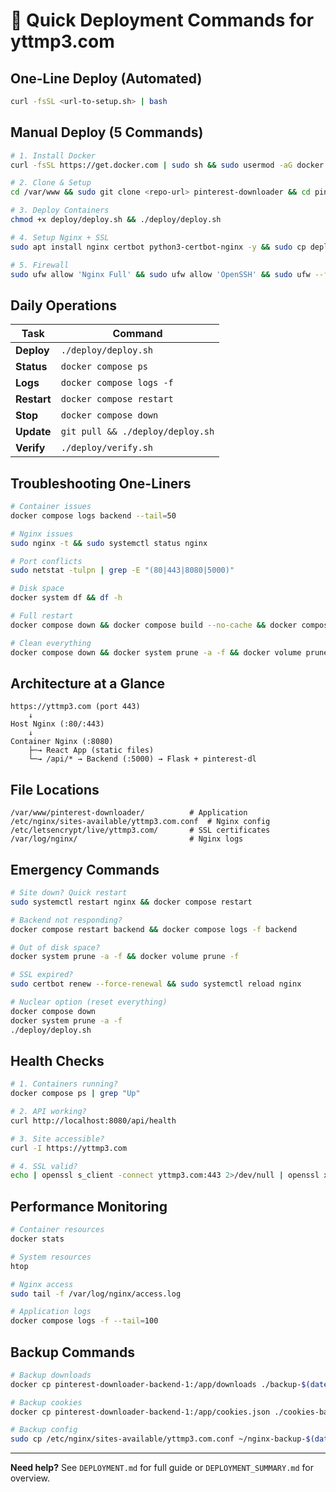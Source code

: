 # 🚀 Quick Deployment Commands for yttmp3.com

## One-Line Deploy (Automated)
```bash
curl -fsSL <url-to-setup.sh> | bash
```

## Manual Deploy (5 Commands)
```bash
# 1. Install Docker
curl -fsSL https://get.docker.com | sudo sh && sudo usermod -aG docker $USER && newgrp docker

# 2. Clone & Setup
cd /var/www && sudo git clone <repo-url> pinterest-downloader && cd pinterest-downloader && sudo chown -R $USER:$USER .

# 3. Deploy Containers
chmod +x deploy/deploy.sh && ./deploy/deploy.sh

# 4. Setup Nginx + SSL
sudo apt install nginx certbot python3-certbot-nginx -y && sudo cp deploy/nginx/yttmp3.com.conf /etc/nginx/sites-available/ && sudo ln -s /etc/nginx/sites-available/yttmp3.com.conf /etc/nginx/sites-enabled/ && sudo nginx -t && sudo systemctl restart nginx && sudo certbot --nginx -d yttmp3.com -d www.yttmp3.com

# 5. Firewall
sudo ufw allow 'Nginx Full' && sudo ufw allow 'OpenSSH' && sudo ufw --force enable
```

## Daily Operations

| Task | Command |
|------|---------|
| **Deploy** | `./deploy/deploy.sh` |
| **Status** | `docker compose ps` |
| **Logs** | `docker compose logs -f` |
| **Restart** | `docker compose restart` |
| **Stop** | `docker compose down` |
| **Update** | `git pull && ./deploy/deploy.sh` |
| **Verify** | `./deploy/verify.sh` |

## Troubleshooting One-Liners

```bash
# Container issues
docker compose logs backend --tail=50

# Nginx issues
sudo nginx -t && sudo systemctl status nginx

# Port conflicts
sudo netstat -tulpn | grep -E "(80|443|8080|5000)"

# Disk space
docker system df && df -h

# Full restart
docker compose down && docker compose build --no-cache && docker compose up -d

# Clean everything
docker compose down && docker system prune -a -f && docker volume prune -f
```

## Architecture at a Glance

```
https://yttmp3.com (port 443)
    ↓
Host Nginx (:80/:443)
    ↓
Container Nginx (:8080)
    ├─→ React App (static files)
    └─→ /api/* → Backend (:5000) → Flask + pinterest-dl
```

## File Locations

```
/var/www/pinterest-downloader/          # Application
/etc/nginx/sites-available/yttmp3.com.conf  # Nginx config
/etc/letsencrypt/live/yttmp3.com/       # SSL certificates
/var/log/nginx/                         # Nginx logs
```

## Emergency Commands

```bash
# Site down? Quick restart
sudo systemctl restart nginx && docker compose restart

# Backend not responding?
docker compose restart backend && docker compose logs -f backend

# Out of disk space?
docker system prune -a -f && docker volume prune -f

# SSL expired?
sudo certbot renew --force-renewal && sudo systemctl reload nginx

# Nuclear option (reset everything)
docker compose down
docker system prune -a -f
./deploy/deploy.sh
```

## Health Checks

```bash
# 1. Containers running?
docker compose ps | grep "Up"

# 2. API working?
curl http://localhost:8080/api/health

# 3. Site accessible?
curl -I https://yttmp3.com

# 4. SSL valid?
echo | openssl s_client -connect yttmp3.com:443 2>/dev/null | openssl x509 -noout -dates
```

## Performance Monitoring

```bash
# Container resources
docker stats

# System resources
htop

# Nginx access
sudo tail -f /var/log/nginx/access.log

# Application logs
docker compose logs -f --tail=100
```

## Backup Commands

```bash
# Backup downloads
docker cp pinterest-downloader-backend-1:/app/downloads ./backup-$(date +%Y%m%d)

# Backup cookies
docker cp pinterest-downloader-backend-1:/app/cookies.json ./cookies-backup.json

# Backup config
sudo cp /etc/nginx/sites-available/yttmp3.com.conf ~/nginx-backup-$(date +%Y%m%d).conf
```

---

**Need help?** See `DEPLOYMENT.md` for full guide or `DEPLOYMENT_SUMMARY.md` for overview.
